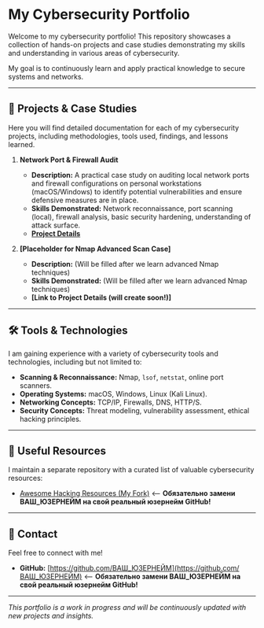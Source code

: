 # My Cybersecurity Portfolio

Welcome to my cybersecurity portfolio! This repository showcases a collection of hands-on projects and case studies demonstrating my skills and understanding in various areas of cybersecurity.

My goal is to continuously learn and apply practical knowledge to secure systems and networks.

---

## 🚀 Projects & Case Studies

Here you will find detailed documentation for each of my cybersecurity projects, including methodologies, tools used, findings, and lessons learned.

1.  **Network Port & Firewall Audit**
    * **Description:** A practical case study on auditing local network ports and firewall configurations on personal workstations (macOS/Windows) to identify potential vulnerabilities and ensure defensive measures are in place.
    * **Skills Demonstrated:** Network reconnaissance, port scanning (local), firewall analysis, basic security hardening, understanding of attack surface.
    * **[Project Details](Network-Port-Audit/README.md)** 

2.  **[Placeholder for Nmap Advanced Scan Case]**
    * **Description:** (Will be filled after we learn advanced Nmap techniques)
    * **Skills Demonstrated:** (Will be filled after we learn advanced Nmap techniques)
    * **[Link to Project Details (will create soon!)]**

---

## 🛠️ Tools & Technologies

I am gaining experience with a variety of cybersecurity tools and technologies, including but not limited to:

* **Scanning & Reconnaissance:** Nmap, `lsof`, `netstat`, online port scanners.
* **Operating Systems:** macOS, Windows, Linux (Kali Linux).
* **Networking Concepts:** TCP/IP, Firewalls, DNS, HTTP/S.
* **Security Concepts:** Threat modeling, vulnerability assessment, ethical hacking principles.

---

## 🔗 Useful Resources

I maintain a separate repository with a curated list of valuable cybersecurity resources:

* [Awesome Hacking Resources (My Fork)](https://github.com/ВАШ_ЮЗЕРНЕЙМ/Awesome-Hacking-Resources) <-- **Обязательно замени ВАШ_ЮЗЕРНЕЙМ на свой реальный юзернейм GitHub!**

---

## 📧 Contact

Feel free to connect with me!
* **GitHub:** [https://github.com/ВАШ_ЮЗЕРНЕЙМ](https://github.com/ВАШ_ЮЗЕРНЕЙМ) <-- **Обязательно замени ВАШ_ЮЗЕРНЕЙМ на свой реальный юзернейм GitHub!**

---

*This portfolio is a work in progress and will be continuously updated with new projects and insights.*
